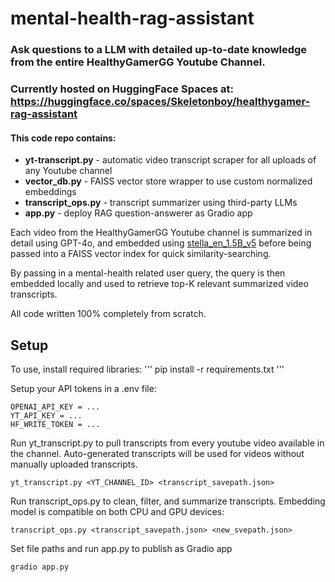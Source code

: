 # mental-health-rag-assistant

### Ask questions to a LLM with detailed up-to-date knowledge from the entire HealthyGamerGG Youtube Channel.
### Currently hosted on HuggingFace Spaces at: https://huggingface.co/spaces/Skeletonboy/healthygamer-rag-assistant

#### This code repo contains:
- **yt-transcript.py** - automatic video transcript scraper for all uploads of any Youtube channel
- **vector_db.py** - FAISS vector store wrapper to use custom normalized embeddings
- **transcript_ops.py** - transcript summarizer using third-party LLMs
- **app.py** - deploy RAG question-answerer as Gradio app

Each video from the HealthyGamerGG Youtube channel is summarized in detail using GPT-4o, and embedded using [stella_en_1.5B_v5](https://huggingface.co/NovaSearch/stella_en_1.5B_v5) before being passed into a FAISS vector index for quick similarity-searching.

By passing in a mental-health related user query, the query is then embedded locally and used to retrieve top-K relevant summarized video transcripts. 

All code written 100% completely from scratch.

## Setup
To use, install required libraries:
'''
pip install -r requirements.txt
'''

Setup your API tokens in a .env file:
```
OPENAI_API_KEY = ...
YT_API_KEY = ...
HF_WRITE_TOKEN = ...
```

Run yt_transcript.py to pull transcripts from every youtube video available in the channel. Auto-generated transcripts will be used for videos without manually uploaded transcripts.
```
yt_transcript.py <YT_CHANNEL_ID> <transcript_savepath.json>
```

Run transcript_ops.py to clean, filter, and summarize transcripts. Embedding model is compatible on both CPU and GPU devices:
```
transcript_ops.py <transcript_savepath.json> <new_svepath.json>
```

Set file paths and run app.py to publish as Gradio app
```
gradio app.py
```
